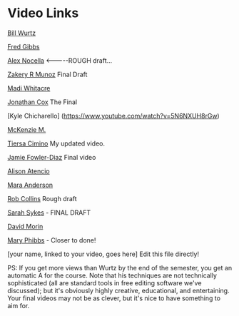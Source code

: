 # Video Links
[Bill Wurtz](https://www.youtube.com/watch?v=Mh5LY4Mz15o)

[Fred Gibbs](https://vimeo.com/94459223)

[Alex Nocella](https://vimeo.com/193187025)  <-----ROUGH draft...

[Zakery R Munoz](https://www.youtube.com/watch?v=HAxowJbHBwc&feature=youtu.be) Final Draft

[Madi Whitacre](https://www.youtube.com/watch?v=rM22O7VeWpQ&feature=youtu.be)

[Jonathan Cox](https://www.youtube.com/watch?v=BHEZ_Yn1oR4) The Final

[Kyle Chicharello] (https://www.youtube.com/watch?v=5N6NXUH8rGw)

[McKenzie M.](https://drive.google.com/file/d/0BykVmrnOookyRlQ1ZzQyVmdpVHM/view)

[Tiersa Cimino](https://www.youtube.com/watch?v=Wn_GWQujU3w) My updated video.

[Jamie Fowler-Diaz](https://youtu.be/RrK5B9idN7g) Final video

[Alison Atencio](http://youtu.be/xjF6RICfN-Q?hd=1) 

[Mara Anderson](https://www.youtube.com/watch?v=8sBvRNjW8hc) 

[Rob Collins](https://youtu.be/km4wSNTb990) Rough draft

[Sarah Sykes](https://youtu.be/I2s1JgqjGsI) - FINAL DRAFT

[David Morin](https://youtu.be/lrLRH1FZu9A)

[Mary Phibbs](https://www.youtube.com/watch?v=9FngmfIblms)  - Closer to done!


[your name, linked to your video, goes here] Edit this file directly!

PS: If you get more views than Wurtz by the end of the semester, you get an automatic A for the course. Note that his techniques are not technically sophisticated (all are standard tools in free editing software we've discussed); but it's obviously highly creative, educational, and entertaining. Your final videos may not be as clever, but it's nice to have something to aim for.

